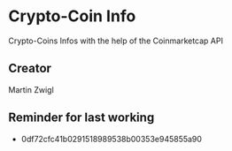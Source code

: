 # Crypto-Coin Info

Crypto-Coins Infos with the help of the Coinmarketcap API

## Creator

Martin Zwigl

## Reminder for last working
- 0df72cfc41b0291518989538b00353e945855a90